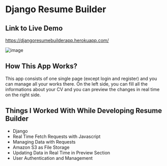 # Django Resume Builder

## Link to Live Demo
https://djangoresumebuilderapp.herokuapp.com/

![image](https://user-images.githubusercontent.com/53555551/183702966-ccd0d8fe-6b99-45c7-ad86-b20148e73c79.png)

## How This App Works?
This app consists of one single page (except login and register) and you can manage all your works there. On the left side, you can fill all the informations about your CV and you can preview the changes in real time on the right side.

## Things I Worked With While Developing Resume Builder
- Django
- Real Time Fetch Requests with Javascript
- Managing Data with Requests
- Amazon S3 as File Storage
- Updating Data in Real Time in Preview Section
- User Authentication and Management
